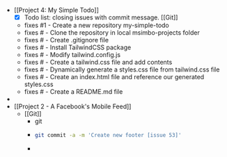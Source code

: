 - [[Project 4: My Simple Todo]]
	- [x] Todo list: closing issues with commit message. [[Git]]
	- fixes #1 - Create a new repository my-simple-todo
	- fixes # - Clone the repository in local msimbo-projects folder
	- fixes # - Create .gitignore file
	- fixes # - Install TailwindCSS package
	- fixes # - Modify tailwind.config.js
	- fixes # - Create a tailwind.css file and add contents
	- fixes # - Dynamically generate a styles.css file from tailwind.css file
	- fixes # - Create an index.html file and reference our generated styles.css
	- fixes # - Create a README.md file
-
- [[Project 2 - A Facebook's Mobile Feed]]
	- [[Git]]
		- git
		- ```bash
		  git commit -a -m 'Create new footer [issue 53]'
		  ```
		-